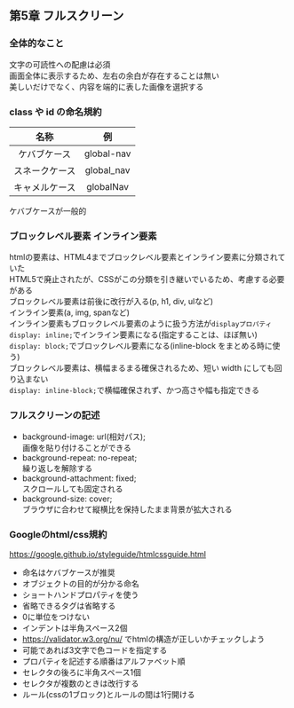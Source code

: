 ## 第5章 フルスクリーン
### 全体的なこと
文字の可読性への配慮は必須<br>
画面全体に表示するため、左右の余白が存在することは無い<br>
美しいだけでなく、内容を端的に表した画像を選択する

### class や id の命名規約
|名称|例|
|:-:|:-:|
|ケバブケース|global-nav|
|スネークケース|global_nav|
|キャメルケース|globalNav|

ケバブケースが一般的

### ブロックレベル要素 インライン要素
htmlの要素は、HTML4までブロックレベル要素とインライン要素に分類されていた<br>
HTML5で廃止されたが、CSSがこの分類を引き継いでいるため、考慮する必要がある<br>
ブロックレベル要素は前後に改行が入る(p, h1, div, ulなど)<br>
インライン要素(a, img, spanなど)<br>
インライン要素もブロックレベル要素のように扱う方法が`displayプロパティ`<br>
`display: inline;`でインライン要素になる(指定することは、ほぼ無い)<br>
`display: block;`でブロックレベル要素になる(inline-block をまとめる時に使う)<br>
ブロックレベル要素は、横幅まるまる確保されるため、短い width にしても回り込まない<br>
`display: inline-block;`で横幅確保されず、かつ高さや幅も指定できる

### フルスクリーンの記述
- background-image: url(相対パス);<br>
  画像を貼り付けることができる
- background-repeat: no-repeat;<br>
  繰り返しを解除する
- background-attachment: fixed;<br>
  スクロールしても固定される
- background-size: cover;<br>
  ブラウザに合わせて縦横比を保持したまま背景が拡大される

### Googleのhtml/css規約
https://google.github.io/styleguide/htmlcssguide.html<br>
- 命名はケバブケースが推奨
- オブジェクトの目的が分かる命名
- ショートハンドプロパティを使う
- 省略できるタグは省略する
- 0に単位をつけない
- インデントは半角スペース2個
- https://validator.w3.org/nu/ でhtmlの構造が正しいかチェックしよう<br>
- 可能であれば3文字で色コードを指定する
- プロパティを記述する順番はアルファベット順
- セレクタの後ろに半角スペース1個
- セレクタが複数のときは改行する
- ルール(cssの1ブロック)とルールの間は1行開ける
